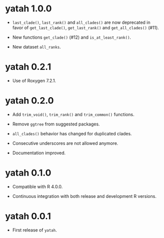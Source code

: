 # yatah 1.0.0

* `last_clade()`, `last_rank()` and `all_clades()` are now deprecated in favor 
of `get_last_clade()`, `get_last_rank()` and `get_all_clades()` (#11).  

* New functions `get_clade()` (#12) and `is_at_least_rank()`.

* New dataset `all_ranks`. 

# yatah 0.2.1

* Use of Roxygen 7.2.1.

# yatah 0.2.0

* Add `trim_void()`, `trim_rank()` and `trim_common()` functions.

* Remove `ggtree` from suggested packages.

* `all_clades()` behavior has changed for duplicated clades.

* Consecutive underscores are not allowed anymore.

* Documentation improved.

# yatah 0.1.0

* Compatible with R 4.0.0.

* Continuous integration with both release and development R versions.

# yatah 0.0.1

* First release of `yatah`.

